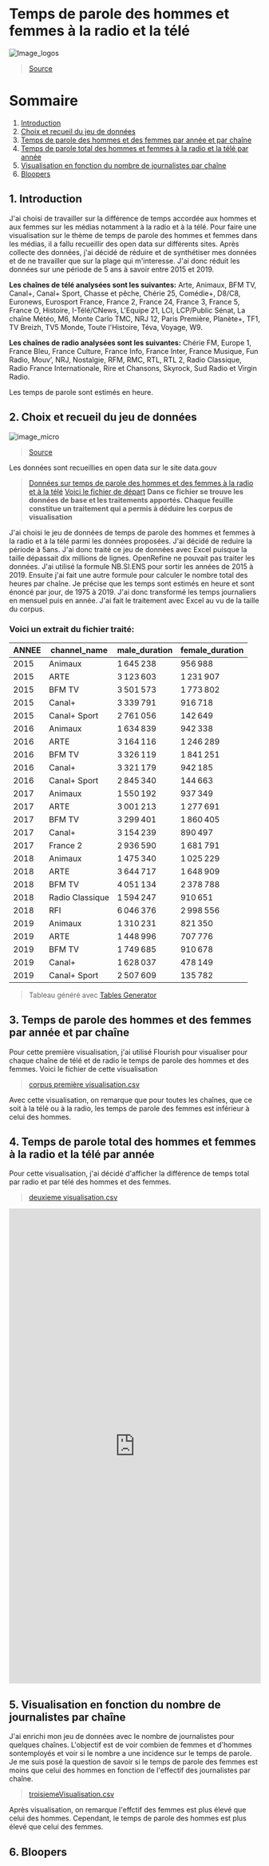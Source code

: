 # Temps de parole des hommes et femmes à la radio et la télé
![Image_logos](https://encrypted-tbn0.gstatic.com/images?q=tbn:ANd9GcQjXVAE9ssxRB3PbJYX8jGSG4ZeyUoBozKdwEYQB1A0bVj0A9oXzMpT40tiHP2yjQh7pcA&usqp=CAU)
>[Source](https://www.google.com/search?q=m%C3%A9dias&tbm=isch&ved=2ahUKEwjyornnqIeEAxXcXqQEHcVdB7oQ2-cCegQIABAA&oq=m%C3%A9dias&gs_lcp=CgNpbWcQAzIECCMQJzIECCMQJzIFCAAQgAQyBQgAEIAEMgUIABCABDIFCAAQgAQyBQgAEIAEMgUIABCABDIFCAAQgAQyBQgAEIAEOgoIABCABBCKBRBDOggIABCABBCxAzoNCAAQgAQQigUQQxCxA1DmD1jmIGC0ImgCcAB4AIABWogBsQSSAQE5mAEAoAEBqgELZ3dzLXdpei1pbWfAAQE&sclient=img&ei=jhO6ZfKjM9y9kdUPxbud0As&bih=559&biw=1280&client=firefox-b-d&hl=fr#imgrc=o1UY94mD_WrOSM&imgdii=cLPVhX1szwgWUM)


# Sommaire 
1. [Introduction](#introduction)
2. [Choix et recueil du jeu de données](#jeuDeDonnées)
3. [Temps de parole des hommes et des femmes par année et par chaîne](#premièreVisuallisation)
4. [Temps de parole total des hommes et femmes à la radio et la télé par année](#deuxièmeVisulaisation)
5. [Visualisation en fonction du nombre de journalistes par chaîne](#troisièmeVisualisation)
6. [Bloopers](#visualisationsRates)

## 1. Introduction <a name="Introduction"></a>
J'ai choisi de travailler sur la différence de temps accordée aux hommes et aux femmes sur les médias notamment à la radio et à la télé.
Pour faire une visualisation sur le thème de temps de parole des hommes et femmes dans les médias, il a fallu recueillir des open data sur différents sites. Après collecte des données, j'ai décidé de réduire et de synthétiser mes données et de ne travailler que sur la plage qui m'interesse. J'ai donc réduit les données sur une période de 5 ans à savoir entre 2015 et 2019. 


**Les chaînes de télé analysées sont les suivantes:**  Arte, Animaux, BFM TV, Canal+, Canal+ Sport, Chasse et pêche, Chérie 25, Comédie+, D8/C8, Euronews, Eurosport France, France 2, France 24, France 3, France 5, France O, Histoire, I-Télé/CNews, L'Equipe 21, LCI, LCP/Public Sénat, La chaîne Météo, M6, Monte Carlo TMC, NRJ 12, Paris Première, Planète+, TF1, TV Breizh, TV5 Monde, Toute l'Histoire, Téva, Voyage, W9.


**Les chaînes de radio analysées sont les suivantes:** Chérie FM, Europe 1, France Bleu, France Culture, France Info, France Inter, France Musique, Fun Radio, Mouv’, NRJ, Nostalgie, RFM, RMC, RTL, RTL 2, Radio Classique, Radio France Internationale, Rire et Chansons, Skyrock, Sud Radio et Virgin Radio.

Les temps de parole sont estimés en heure.

## 2. Choix et recueil du jeu de données
![image_micro](https://www.shutterstock.com/image-photo/microphone-radio-studio-260nw-554468578.jpg)
>[Source](https://www.google.com/search?q=studio+radio+mic+live&tbm=isch&ved=2ahUKEwi7qvLfqIeEAxW7TaQEHZ9GBxEQ2-cCegQIABAA&oq=studio+radio+mic+live&gs_lcp=CgNpbWcQAzoECCMQJzoHCAAQgAQQEzoICAAQCBAeEBM6BAgAEB46BggAEAgQHlC5D1iyF2CcGmgAcAB4AIABRIgB2AKSAQE2mAEAoAEBqgELZ3dzLXdpei1pbWfAAQE&sclient=img&ei=fhO6ZbvzPLubkdUPn42diAE&bih=559&biw=1280&client=firefox-b-d&hl=fr#imgrc=2DgB8sl22J3JIM)

Les données sont recueillies en open data sur le site data.gouv
>[Données sur temps de parole des hommes et des femmes à la radio et à la télé](https://www.data.gouv.fr/fr/datasets/temps-de-parole-des-hommes-et-des-femmes-a-la-television-et-a-la-radio/#/resources)
>[Voici le fichier de départ](https://we.tl/t-K6lzQzZH5h)
**Dans ce fichier se trouve les données de base et les traitements apportés. Chaque feuille constitue un traitement qui a permis à déduire les corpus de visualisation**

J'ai choisi le jeu de données de temps de parole des hommes et femmes à la radio et à la télé parmi les données proposées. J'ai décidé de reduire la période à 5ans.
J'ai donc traité ce jeu de données avec Excel puisque la taille dépassait dix millions de lignes. OpenRefine ne pouvait pas traiter les données. J'ai utilisé la formule NB.SI.ENS pour sortir les années de 2015 à 2019. Ensuite j'ai fait une autre formule pour calculer le nombre total des heures par chaîne. Je précise que les temps sont estimés en heure et sont énoncé par jour, de 1975 à 2019. J'ai donc transformé les temps journaliers en mensuel puis en année. J'ai fait le traitement avec Excel au vu de la taille du corpus.


### Voici un extrait du fichier traité:

| ANNEE | channel_name       |     male_duration  |     female_duration  |
|-------|--------------------|--------------------|----------------------|
| 2015  | Animaux            |     1 645 238      |        956 988       |
| 2015  | ARTE               |     3 123 603      |     1 231 907        |
| 2015  | BFM TV             |     3 501 573      |     1 773 802        |
| 2015  | Canal+             |     3 339 791      |        916 718       |
| 2015  | Canal+ Sport       |     2 761 056      |        142 649       |
| 2016  | Animaux            |     1 634 839      |        942 338       |
| 2016  | ARTE               |     3 164 116      |     1 246 289        |
| 2016  | BFM TV             |     3 326 119      |     1 841 251        |
| 2016  | Canal+             |     3 321 179      |        942 185       |
| 2016  | Canal+ Sport       |     2 845 340      |        144 663       |
| 2017  | Animaux            |     1 550 192      |        937 349       |
| 2017  | ARTE               |     3 001 213      |     1 277 691        |
| 2017  | BFM TV             |     3 299 401      |     1 860 405        |
| 2017  | Canal+             |     3 154 239      |        890 497       |
| 2017  | France 2           |     2 936 590      |     1 681 791        |
| 2018  | Animaux            |     1 475 340      |     1 025 229        |
| 2018  | ARTE               |     3 644 717      |     1 648 909        |
| 2018  | BFM TV             |     4 051 134      |     2 378 788        |
| 2018  | Radio Classique    |     1 594 247      |        910 651       |
| 2018  | RFI                |     6 046 376      |     2 998 556        |
| 2019  | Animaux            |     1 310 231      |        821 350       |
| 2019  | ARTE               |     1 448 996      |        707 776       |
| 2019  | BFM TV             |     1 749 685      |        910 678       |
| 2019  | Canal+             |     1 628 037      |        478 149       |
| 2019  | Canal+ Sport       |     2 507 609      |        135 782       |

> Tableau généré avec [Tables Generator](https://www.tablesgenerator.com)

## 3. Temps de parole des hommes et des femmes par année et par chaîne

Pour cette première visualisation, j'ai utilisé Flourish pour visualiser pour chaque chaîne de télé et de radio le temps de parole des hommes et des femmes. 
Voici le fichier de cette visualisation 
>[corpus première visualisation.csv](https://github.com/Odilestar/M2_DEFI_Datavisualisation_2024/blob/main/Corpus_premiereVisualisation.csv)

<div class="flourish-embed flourish-chart" data-src="visualisation/16342816"><script src="https://public.flourish.studio/resources/embed.js"></script></div>

Avec cette visualisation, on remarque que pour toutes les chaînes, que ce soit à la télé ou à la radio, les temps de parole des femmes est inférieur à celui des hommes. 



## 4. Temps de parole total des hommes et femmes à la radio et la télé par année

Pour cette visualisation, j'ai décidé d'afficher la différence de temps total par radio et par télé des hommes et des femmes. 
>[deuxieme visualisation.csv](https://github.com/Odilestar/M2_DEFI_Datavisualisation_2024/blob/main/Corpus_TV_Radio.csv)

<iframe title="Temps de parole par radio et par télé   " aria-label="Grouped Bars" id="datawrapper-chart-G8VSF" src="https://datawrapper.dwcdn.net/G8VSF/2/" scrolling="no" frameborder="0" style="width: 0; min-width: 100% !important; border: none;" height="951" data-external="1"></iframe><script type="text/javascript">!function(){"use strict";window.addEventListener("message",(function(a){if(void 0!==a.data["datawrapper-height"]){var e=document.querySelectorAll("iframe");for(var t in a.data["datawrapper-height"])for(var r=0;r<e.length;r++)if(e[r].contentWindow===a.source){var i=a.data["datawrapper-height"][t]+"px";e[r].style.height=i}}}))}();
</script>

## 5. Visualisation en fonction du nombre de journalistes par chaîne 

J'ai enrichi mon jeu de données avec le nombre de journalistes pour quelques chaînes. L'objectif est de voir combien de femmes et d'hommes sontemployés et voir si le nombre a une incidence sur le temps de parole. 
Je me suis posé la question de savoir si le temps de parole des femmes est moins que celui des hommes en fonction de l'effectif des journalistes par chaîne. 
>[troisiemeVisualisation.csv](https://github.com/Odilestar/M2_DEFI_Datavisualisation_2024/blob/main/Journalistes_chaine.csv)

<div class="flourish-embed flourish-chart" data-src="visualisation/16640160"><script src="https://public.flourish.studio/resources/embed.js"></script></div>

Après visualisation, on remarque l'effctif des femmes est plus élevé que celui des hommes. Cependant, le temps de parole des hommes est plus élevé que celui des femmes. 


## 6. Bloopers

<div class="flourish-embed" data-src="story/2158351"><script src="https://public.flourish.studio/resources/embed.js"></script></div>

<div class="flourish-embed flourish-chart" data-src="visualisation/16634188"><script src="https://public.flourish.studio/resources/embed.js"></script></div>
